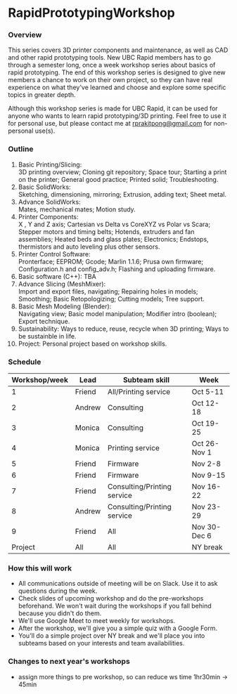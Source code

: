 # RapidPrototypingWorkshop
### Overview
This series covers 3D printer components and maintenance, as well as CAD and other rapid prototyping tools. New UBC Rapid members has to go through a semester long, once a week workshop series about basics of rapid prototyping. The end of this workshop series is designed to give new members a chance to work on their own project, so they can have real experience on what they've learned and choose and explore some specific topics in greater depth.

Although this workshop series is made for UBC Rapid, it can be used for anyone who wants to learn rapid prototyping/3D printing. Feel free to use it for personal use, but please contact me at rprakitpong@gmail.com for non-personal use(s). 

### Outline

 1. Basic Printing/Slicing:  
3D printing overview; Cloning git repository; Space tour; Starting a print on the printer; General good practice; Printed solid; Troubleshooting.
 2. Basic SolidWorks:  
Sketching, dimensioning, mirroring; Extrusion, adding text; Sheet metal.
 3. Advance SolidWorks:  
Mates, mechanical mates; Motion study.
 4. Printer Components:  
X , Y and Z axis; Cartesian vs Delta vs CoreXYZ vs Polar vs Scara; Stepper motors and timing belts; Hotends, extruders and fan assemblies; Heated beds and glass plates; Electronics; Endstops, thermistors and auto leveling plus other sensors.
 5. Printer Control Software:  
Pronterface; EEPROM; Gcode; Marlin 1.1.6; Prusa own firmware; Configuration.h and config_adv.h; Flashing and uploading firmware.
 6. Basic software (C++):
TBA
 7. Advance Slicing (MeshMixer):  
Import and export files, navigating; Repairing holes in models; Smoothing; Basic Retopologizing; Cutting models; Tree support.
 8. Basic Mesh Modeling (Blender):  
Navigating view; Basic model manipulation; Modifier intro (boolean); Export technique.
 9. Sustainability:
Ways to reduce, reuse, recycle when 3D printing; Ways to be sustainble in life.
 10. Project:
Personal project based on workshop skills.

### Schedule
|Workshop/week|Lead|Subteam skill|Week|
|---|---|---|---|
|1|Friend|All/Printing service|Oct 5-11|
|2|Andrew|Consulting|Oct 12-18|
|3|Monica|Consulting|Oct 19-25|
|4|Monica|Printing service|Oct 26-Nov 1|
|5|Friend|Firmware|Nov 2-8|
|6|Friend|Firmware|Nov 9-15|
|7|Friend|Consulting/Printing service|Nov 16-22|
|8|Andrew|Consulting/Printing service|Nov 23-29|
|9|Friend|All|Nov 30-Dec 6|
|Project|All|All|NY break|

### How this will work
- All communications outside of meeting will be on Slack. Use it to ask questions during the week.
- Check slides of upcoming workshop and do the pre-workshops beforehand. We won't wait during the workshops if you fall behind because you didn't do them.
- We'll use Google Meet to meet weekly for workshops. 
- After the workshop, we'll give you a simple quiz with a Google Form. 
- You'll do a simple project over NY break and we'll place you into subteams based on your interests and team availabilities.

### Changes to next year's workshops
- assign more things to pre workshop, so can reduce ws time 1hr30min -> 45min 